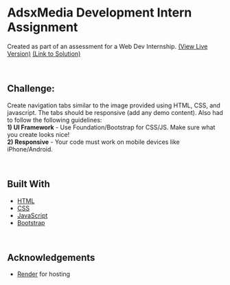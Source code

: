 # AdsxMedia Development Intern Assignment
Created as part of an assessment for a Web Dev Internship. <a href="https://accordion-to-tabs.onrender.com/">\(View Live Version\)</a>
<a href="https://github.com/itsmesrishti/internshipAssignment/tree/main">\(Link to Solution\)</a>

&nbsp;
## Challenge:
Create navigation tabs similar to the image provided using HTML, CSS, and javascript. The tabs should be responsive (add any demo content).
Also had to follow the following guidelines:<br>
**1) UI Framework** - Use Foundation/Bootstrap for CSS/JS. Make sure what you create looks nice!<br>
**2) Responsive** - Your code must work on mobile devices like iPhone/Android.

&nbsp;
## Built With
- [HTML](https://developer.mozilla.org/en-US/docs/Web/HTML)
- [CSS](https://developer.mozilla.org/en-US/docs/Web/CSS)
- [JavaScript](https://developer.mozilla.org/en-US/docs/Web/JavaScript)
- [Bootstrap](https://getbootstrap.com/)

&nbsp;
## Acknowledgements
- [Render](https://render.com/) for hosting
